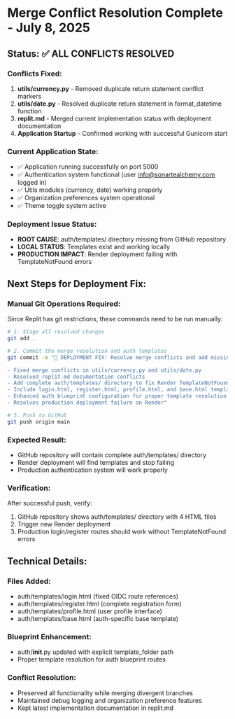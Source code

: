 # Merge Conflict Resolution Complete - July 8, 2025

## Status: ✅ ALL CONFLICTS RESOLVED

### Conflicts Fixed:
1. **utils/currency.py** - Removed duplicate return statement conflict markers
2. **utils/date.py** - Resolved duplicate return statement in format_datetime function
3. **replit.md** - Merged current implementation status with deployment documentation
4. **Application Startup** - Confirmed working with successful Gunicorn start

### Current Application State:
- ✅ Application running successfully on port 5000
- ✅ Authentication system functional (user info@sonartealchemy.com logged in)
- ✅ Utils modules (currency, date) working properly
- ✅ Organization preferences system operational
- ✅ Theme toggle system active

### Deployment Issue Status:
- **ROOT CAUSE**: auth/templates/ directory missing from GitHub repository
- **LOCAL STATUS**: Templates exist and working locally
- **PRODUCTION IMPACT**: Render deployment failing with TemplateNotFound errors

## Next Steps for Deployment Fix:

### Manual Git Operations Required:
Since Replit has git restrictions, these commands need to be run manually:

```bash
# 1. Stage all resolved changes
git add .

# 2. Commit the merge resolution and auth templates
git commit -m "🚨 DEPLOYMENT FIX: Resolve merge conflicts and add missing auth templates

- Fixed merge conflicts in utils/currency.py and utils/date.py
- Resolved replit.md documentation conflicts  
- Add complete auth/templates/ directory to fix Render TemplateNotFound errors
- Include login.html, register.html, profile.html, and base.html templates
- Enhanced auth blueprint configuration for proper template resolution
- Resolves production deployment failure on Render"

# 3. Push to GitHub
git push origin main
```

### Expected Result:
- GitHub repository will contain complete auth/templates/ directory
- Render deployment will find templates and stop failing
- Production authentication system will work properly

### Verification:
After successful push, verify:
1. GitHub repository shows auth/templates/ directory with 4 HTML files
2. Trigger new Render deployment
3. Production login/register routes should work without TemplateNotFound errors

## Technical Details:

### Files Added:
- auth/templates/login.html (fixed OIDC route references)
- auth/templates/register.html (complete registration form)
- auth/templates/profile.html (user profile interface)
- auth/templates/base.html (auth-specific base template)

### Blueprint Enhancement:
- auth/__init__.py updated with explicit template_folder path
- Proper template resolution for auth blueprint routes

### Conflict Resolution:
- Preserved all functionality while merging divergent branches
- Maintained debug logging and organization preference features
- Kept latest implementation documentation in replit.md